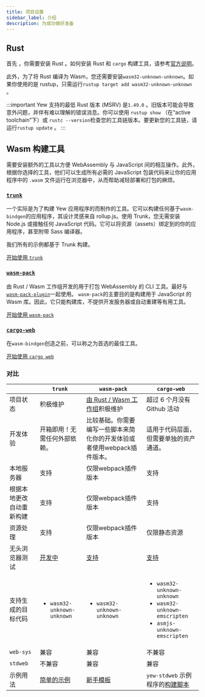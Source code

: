 ```yaml
---
title: 项目设置
sidebar_label: 介绍
description: 为成功做好准备
---
```


## Rust

首先 ，你需要安装 Rust 。如何安装 Rust 和 `cargo` 构建工具，请参考[官方说明](https://www.rust-lang.org/tools/install)。

此外，为了将 Rust 编译为 Wasm，您还需要安装`wasm32-unknown-unknown`。如果你使用的是 rustup，只需运行`rustup target add wasm32-unknown-unknown` 。

:::important
Yew 支持的最低 Rust 版本 (MSRV) 是`1.49.0` 。旧版本可能会导致意外问题，并伴有难以理解的错误消息。你可以使用 `rustup show` （在“active toolchain”下）或 `rustc --version`检查您的工具链版本。要更新您的工具链，请运行`rustup update` 。
:::

## **Wasm 构建工具**

需要安装额外的工具以方便 WebAssembly 与 JavaScript 间的相互操作。此外，根据你选择的工具，他们可以生成所有必需的 JavaScript 包装代码来让你的应用程序中的 `.wasm` 文件运行在浏览器中，从而帮助减轻部署和打包的麻烦。

### [**`trunk`**](https://github.com/thedodd/trunk/)

一个实际是为了构建 Yew 应用程序的而制作的工具。它可以构建任何基于`wasm-bindgen`的应用程序，其设计灵感来自 rollup.js。使用 Trunk，您无需安装 Node.js 或接触任何 JavaScript 代码。它可以将资源（assets）绑定到的你的应用程序，甚至附带 Sass 编译器。

我们所有的示例都基于 Trunk 构建。

[开始使用 `trunk`](project-setup/using-trunk)

### [**`wasm-pack`**](https://rustwasm.github.io/docs/wasm-pack/)

由 Rust / Wasm 工作组开发的用于打包 WebAssembly 的 CLI 工具。最好与[`wasm-pack-plugin`](https://github.com/wasm-tool/wasm-pack-plugin)一起使用。 `wasm-pack`的主要目的是构建用于 JavaScript 的 Wasm 库。因此，它只能构建库，不提供开发服务器或自动重建等有用工具。

[开始使用 `wasm-pack`](project-setup/using-wasm-pack)

### [**`cargo-web`**](https://github.com/koute/cargo-web)

在`wasm-bindgen`创造之前，可以称之为首选的最佳工具。

[开始使用 `cargo web`](project-setup/using-cargo-web)

### 对比

|                          | `trunk`                                                                    | `wasm-pack`                                                             | `cargo-web`                                                                                                                                            |
| ------------------------ | -------------------------------------------------------------------------- | ----------------------------------------------------------------------- | ------------------------------------------------------------------------------------------------------------------------------------------------------ |
| 项目状态                 | 积极维护                                                                   | [由 Rust / Wasm 工作组](https://rustwasm.github.io)积极维护             | 超过 6 个月没有 Github 活动                                                                                                                            |
| 开发体验                 | 开箱即用！无需任何外部依赖。                                               | 比较基础。你需要编写一些脚本来简化你的开发体验或者使用webpack插件版本。 | 适用于代码层面，但需要单独的资产通道。                                                                                                                 |
| 本地服务器               | 支持                                                                       | 仅限webpack插件版本                                                     | 支持                                                                                                                                                   |
| 根据本地更改自动重新构建 | 支持                                                                       | 仅限webpack插件版本                                                     | 支持                                                                                                                                                   |
| 资源处理                 | 支持                                                                       | 仅限webpack插件版本                                                     | 仅限静态资源                                                                                                                                           |
| 无头浏览器测试           | [开发中](https://github.com/thedodd/trunk/issues/20)                       | [支持](https://rustwasm.github.io/wasm-pack/book/commands/test.html)    | [支持](https://github.com/koute/cargo-web#features)                                                                                                    |
| 支持生成的目标代码       | <ul><li><code>wasm32-unknown-unknown</code></li></ul>                      | <ul><li><code>wasm32-unknown-unknown</code></li></ul>                   | <ul> <li><code>wasm32-unknown-unknown</code></li> <li><code>wasm32-unknown-emscripten</code></li> <li><code>asmjs-unknown-emscripten</code></li> </ul> |
| `web-sys`                | 兼容                                                                       | 兼容                                                                    | 不兼容                                                                                                                                                 |
| `stdweb`                 | 不兼容                                                                     | 兼容                                                                    | 兼容                                                                                                                                                   |
| 示例用法                 | <a href="https://github.com/yewstack/yew-wasm-pack-minimal">简单的示例</a> | [新手模板](https://github.com/yewstack/yew-wasm-pack-minimal)           | `yew-stdweb` 示例程序的[构建脚本](https://www.github.com/yewstack/yew/tree/master/packages/yew-stdweb/examples)                                        |
